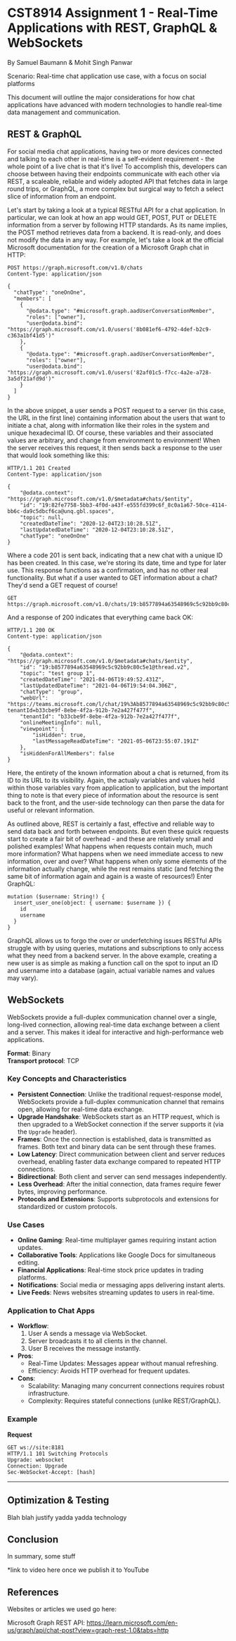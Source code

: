 # CST8914 Assignment 1 - Real-Time Applications with REST, GraphQL & WebSockets
By Samuel Baumann & Mohit Singh Panwar

Scenario: Real-time chat application use case, with a focus on social platforms

This document will outline the major considerations for how chat applications have advanced with modern technologies to handle real-time data management and communication.

## REST & GraphQL

For social media chat applications, having two or more devices connected and talking to each other in real-time is a self-evident requirement - the whole point
of a live chat is that it's live! To accomplish this, developers can choose between having their endpoints communicate with each other via REST, a scaleable, reliable
and widely adopted API that fetches data in large round trips, or GraphQL, a more complex but surgical way to fetch a select slice of information from an endpoint.

Let's start by taking a look at a typical RESTful API for a chat application. In particular, we can look at how an app would GET, POST, PUT or DELETE information from a
server by following HTTP standards. As its name implies, the POST method retrieves data from a backend. It is read-only, and does not modify the data in any way. For example,
let's take a look at the official Microsoft documentation for the creation of a Microsoft Graph chat in HTTP:

```
POST https://graph.microsoft.com/v1.0/chats
Content-Type: application/json

{
  "chatType": "oneOnOne",
  "members": [
    {
      "@odata.type": "#microsoft.graph.aadUserConversationMember",
      "roles": ["owner"],
      "user@odata.bind": "https://graph.microsoft.com/v1.0/users('8b081ef6-4792-4def-b2c9-c363a1bf41d5')"
    },
    {
      "@odata.type": "#microsoft.graph.aadUserConversationMember",
      "roles": ["owner"],
      "user@odata.bind": "https://graph.microsoft.com/v1.0/users('82af01c5-f7cc-4a2e-a728-3a5df21afd9d')"
    }
  ]
}
```

In the above snippet, a user sends a POST request to a server (in this case, the URL in the first line) containing information about the users that want to initiate a
chat, along with information like their roles in the system and unique hexadecimal ID. Of course, these variables and their associated values are arbitrary, and change
from environment to environment! When the server receives this request, it then sends back a response to the user that would look something like this:

```
HTTP/1.1 201 Created
Content-Type: application/json

{
    "@odata.context": "https://graph.microsoft.com/v1.0/$metadata#chats/$entity",
    "id": "19:82fe7758-5bb3-4f0d-a43f-e555fd399c6f_8c0a1a67-50ce-4114-bb6c-da9c5dbcf6ca@unq.gbl.spaces",
    "topic": null,
    "createdDateTime": "2020-12-04T23:10:28.51Z",
    "lastUpdatedDateTime": "2020-12-04T23:10:28.51Z",
    "chatType": "oneOnOne"
}
```
Where a code 201 is sent back, indicating that a new chat with a unique ID has been created. In this case, we're storing its date, time and type for
later use. This response functions as a confirmation, and has no other real functionality. But what if a user wanted to GET information about a chat?
They'd send a GET request of course!

```
GET https://graph.microsoft.com/v1.0/chats/19:b8577894a63548969c5c92bb9c80c5e1@thread.v2
```

And a response of 200 indicates that everything came back OK:

```
HTTP/1.1 200 OK
Content-type: application/json

{
    "@odata.context": "https://graph.microsoft.com/v1.0/$metadata#chats/$entity",
    "id": "19:b8577894a63548969c5c92bb9c80c5e1@thread.v2",
    "topic": "test group 1",
    "createdDateTime": "2021-04-06T19:49:52.431Z",
    "lastUpdatedDateTime": "2021-04-06T19:54:04.306Z",
    "chatType": "group",
    "webUrl": "https://teams.microsoft.com/l/chat/19%3Ab8577894a63548969c5c92bb9c80c5e1@thread.v2/0?tenantId=b33cbe9f-8ebe-4f2a-912b-7e2a427f477f",
    "tenantId": "b33cbe9f-8ebe-4f2a-912b-7e2a427f477f",
    "onlineMeetingInfo": null,
    "viewpoint": {
        "isHidden": true,
        "lastMessageReadDateTime": "2021-05-06T23:55:07.191Z"
    },
    "isHiddenForAllMembers": false
}
```

Here, the entirety of the known information about a chat is returned, from its ID to its URL to its visibility. Again, the actualy variables and values
held within those variables vary from application to application, but the important thing to note is that every piece of information about the resource
is sent back to the front, and the user-side technology can then parse the data for useful or relevant information.

As outlined above, REST is certainly a fast, effective and reliable way to send data back and forth between endpoints. But even these quick requests start
to create a fair bit of overhead - and these are relatively small and polished examples! What happens when requests contain much, much more information?
What happens when we need immediate access to new information, over and over? What happens when only some elements of the information actually change, while
the rest remains static (and fetching the same bit of information again and again is a waste of resources!) Enter GraphQL:

```
mutation ($username: String!) {
  insert_user_one(object: { username: $username }) {
    id
    username
  }
}
```

GraphQL allows us to forgo the over or underfetching issues RESTful APIs struggle with by using queries, mutations and subscriptions to only access what
they need from a backend server. In the above example, creating a new user is as simple as making a function call on the spot to input an ID and username
into a database (again, actual variable names and values may vary). 

## WebSockets

WebSockets provide a full-duplex communication channel over a single, long-lived connection, allowing real-time data exchange between a client and a server. This makes it ideal for interactive and high-performance web applications.

**Format**: Binary  
**Transport protocol**: TCP  


### Key Concepts and Characteristics

- **Persistent Connection**: Unlike the traditional request-response model, WebSockets provide a full-duplex communication channel that remains open, allowing for real-time data exchange.
- **Upgrade Handshake**: WebSockets start as an HTTP request, which is then upgraded to a WebSocket connection if the server supports it (via the `Upgrade` header).
- **Frames**: Once the connection is established, data is transmitted as frames. Both text and binary data can be sent through these frames.
- **Low Latency**: Direct communication between client and server reduces overhead, enabling faster data exchange compared to repeated HTTP connections.
- **Bidirectional**: Both client and server can send messages independently.
- **Less Overhead**: After the initial connection, data frames require fewer bytes, improving performance.
- **Protocols and Extensions**: Supports subprotocols and extensions for standardized or custom protocols.


### Use Cases

- **Online Gaming**: Real-time multiplayer games requiring instant action updates.
- **Collaborative Tools**: Applications like Google Docs for simultaneous editing.
- **Financial Applications**: Real-time stock price updates in trading platforms.
- **Notifications**: Social media or messaging apps delivering instant alerts.
- **Live Feeds**: News websites streaming updates to users in real-time.


### **Application to Chat Apps**  
- **Workflow**:  
  1. User A sends a message via WebSocket.  
  2. Server broadcasts it to all clients in the channel.  
  3. User B receives the message instantly.  
- **Pros**:  
  - Real-Time Updates: Messages appear without manual refreshing.  
  - Efficiency: Avoids HTTP overhead for frequent updates.  
- **Cons**:  
  - Scalability: Managing many concurrent connections requires robust infrastructure.  
  - Complexity: Requires stateful connections (unlike REST/GraphQL). 


### Example

**Request**  
```http
GET ws://site:8181
HTTP/1.1 101 Switching Protocols
Upgrade: websocket
Connection: Upgrade
Sec-WebSocket-Accept: [hash]
```

---

## Optimization & Testing

Blah blah justify yadda yadda technology

## Conclusion

In summary, some stuff

*link to video here once we publish it to YouTube

## References

Websites or articles we used go here:

Microsoft Graph REST API: https://learn.microsoft.com/en-us/graph/api/chat-post?view=graph-rest-1.0&tabs=http